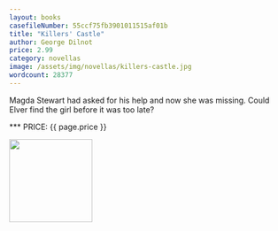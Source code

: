 ```yaml
---
layout: books
casefileNumber: 55ccf75fb3901011515af01b
title: "Killers' Castle"
author: George Dilnot
price: 2.99
category: novellas
image: /assets/img/novellas/killers-castle.jpg
wordcount: 28377
---
```


Magda Stewart had asked for his help and now she was missing. Could Elver find the girl before it was too late?

*** PRICE: {{ page.price }}

<a href="https://transactions.sendowl.com/packages/32890/47D4BDC9/add_to_cart" rel="nofollow"><img style="width: 150px;" src="https://transactions.sendowl.com/assets/external/add-to-cart.png" /></a><script type="text/javascript" src="https://transactions.sendowl.com/assets/sendowl.js" ></script>